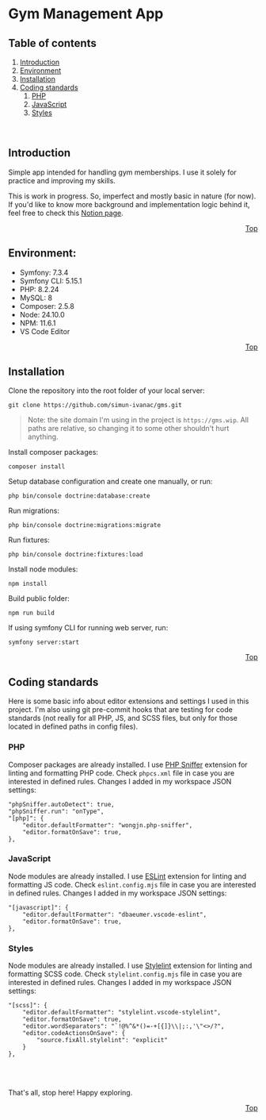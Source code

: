<div id="top"></div>

# Gym Management App

## Table of contents
1. [Introduction](#introduction)
2. [Environment](#environment)
3. [Installation](#installation)
4. [Coding standards](#coding-standards)
	1. [PHP](#standards-php)
	2. [JavaScript](#standards-js)
	2. [Styles](#standards-styles)

<br>

<div id="introduction"></div>

## Introduction

Simple app intended for handling gym memberships. I use it solely for practice and improving my skills.

This is work in progress. So, imperfect and mostly basic in nature (for now). If you'd like to know more background and implementation logic behind it, feel free to check this [Notion page](https://www.notion.so/just-simun/Gym-Management-System-GMS-299ca0e180ff800bae26ccac47d8f4c5).

<div align="right">

[Top](#top)

</div>

<div id="environment"></div>

## Environment:

- Symfony: 7.3.4
- Symfony CLI: 5.15.1
- PHP: 8.2.24
- MySQL: 8
- Composer: 2.5.8
- Node: 24.10.0
- NPM: 11.6.1
- VS Code Editor

<div align="right">

[Top](#top)

</div>

<div id="installation"></div>

## Installation

Clone the repository into the root folder of your local server:

```
git clone https://github.com/simun-ivanac/gms.git
```

> Note: the site domain I'm using in the project is ```https://gms.wip```.
> All paths are relative, so changing it to some other shouldn't hurt anything.

Install composer packages:

```
composer install
```

Setup database configuration and create one manually, or run:

```
php bin/console doctrine:database:create
```

Run migrations:

```
php bin/console doctrine:migrations:migrate
```

Run fixtures:

```
php bin/console doctrine:fixtures:load
```

Install node modules:

```
npm install
```

Build public folder:

```
npm run build
```

If using symfony CLI for running web server, run:
```
symfony server:start
```


<div align="right">

[Top](#top)

</div>

<div id="coding-standards"></div>

## Coding standards

Here is some basic info about editor extensions and settings I used in this project.
I'm also using git pre-commit hooks that are testing for code standards (not really for all PHP, JS, and SCSS files, but only for those located in defined paths in config files).

<div id="standards-php"></div>

### PHP

Composer packages are already installed. I use <a href="https://marketplace.visualstudio.com/items?itemName=wongjn.php-sniffer" target="_blank">PHP Sniffer</a> extension for linting and formatting PHP code.
Check ```phpcs.xml``` file in case you are interested in defined rules.
Changes I added in my workspace JSON settings:

```
"phpSniffer.autoDetect": true,
"phpSniffer.run": "onType",
"[php]": {
	"editor.defaultFormatter": "wongjn.php-sniffer",
	"editor.formatOnSave": true,
},
```
<div id="standards-js"></div>

### JavaScript

Node modules are already installed. I use <a href="https://marketplace.visualstudio.com/items?itemName=dbaeumer.vscode-eslint" target="_blank">ESLint</a> extension for linting and formatting JS code.
Check ```eslint.config.mjs``` file in case you are interested in defined rules.
Changes I added in my workspace JSON settings:

```
"[javascript]": {
	"editor.defaultFormatter": "dbaeumer.vscode-eslint",
	"editor.formatOnSave": true,
},
```

<div id="standards-styles"></div>

### Styles

Node modules are already installed. I use <a href="https://marketplace.visualstudio.com/items?itemName=stylelint.vscode-stylelint" target="_blank">Stylelint</a> extension for linting and formatting SCSS code.
Check ```stylelint.config.mjs``` file in case you are interested in defined rules.
Changes I added in my workspace JSON settings:

```
"[scss]": {
	"editor.defaultFormatter": "stylelint.vscode-stylelint",
	"editor.formatOnSave": true,
	"editor.wordSeparators": "`!@%^&*()=-+[{]}\\|;:,'\"<>/?",
	"editor.codeActionsOnSave": {
		"source.fixAll.stylelint": "explicit"
	}
},
```

<br>
<br>

That's all, stop here! Happy exploring.

<div align="right">

[Top](#top)

</div>
